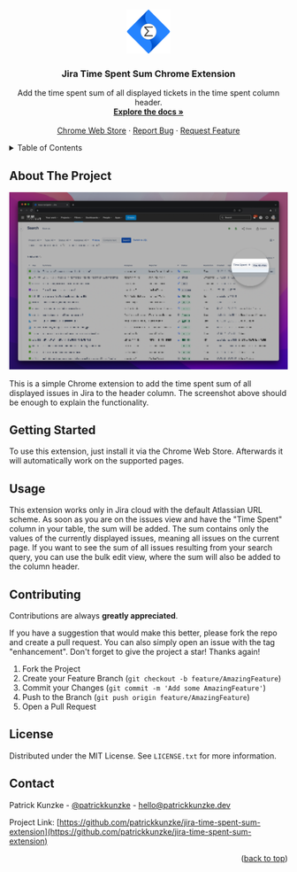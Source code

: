 <!-- Improved compatibility of back to top link: See: https://github.com/othneildrew/Best-README-Template/pull/73 -->
<a name="readme-top"></a>
<!--
    *** Thanks for checking out the Best-README-Template. If you have a suggestion
    *** that would make this better, please fork the repo and create a pull request
    *** or simply open an issue with the tag "enhancement".
    *** Don't forget to give the project a star!
    *** Thanks again! Now go create something AMAZING! :D
    -->

<!-- PROJECT LOGO -->
<br />
<div align="center">
    <a href="https://github.com/patrickkunzke/jira-time-spent-sum-extension">
        <img src="images/icon-128.png" alt="Logo" width="80" height="80">
        </a>

<h3 align="center">Jira Time Spent Sum Chrome Extension</h3>

<p align="center">
    Add the time spent sum of all displayed tickets in the time spent column header.
    <br />
    <a href="https://github.com/patrickkunzke/jira-time-spent-sum-extension"><strong>Explore the docs »</strong></a>
    <br />
    <br />
    <a href="https://github.com/patrickkunzke/jira-time-spent-sum-extension">Chrome Web Store</a>
    ·
    <a href="https://github.com/patrickkunzke/jira-time-spent-sum-extension/issues">Report Bug</a>
    ·
    <a href="https://github.com/patrickkunzke/jira-time-spent-sum-extension/issues">Request Feature</a>
    </p>
    </div>



<!-- TABLE OF CONTENTS -->
<details>
    <summary>Table of Contents</summary>
    <ol>
        <li><a href="#about-the-project">About The Project</a></li>
        <li><a href="#getting-started">Getting Started</a></li>
        <li><a href="#usage">Usage</a></li>
        <li><a href="#contributing">Contributing</a></li>
        <li><a href="#license">License</a></li>
        <li><a href="#contact">Contact</a></li>
    </ol>
</details>



<!-- ABOUT THE PROJECT -->
## About The Project

[![Product Name Screen Shot][product-screenshot]](https://github.com/patrickkunzke/jira-time-spent-sum-extension)

This is a simple Chrome extension to add the time spent sum of all displayed issues in Jira to the header column. The screenshot above should be enough to explain the functionality.

<!-- GETTING STARTED -->
## Getting Started

To use this extension, just install it via the Chrome Web Store. Afterwards it will automatically work on the supported pages.

<!-- USAGE EXAMPLES -->
## Usage

This extension works only in Jira cloud with the default Atlassian URL scheme. As soon as you are on the issues view and have the "Time Spent" column in your table, the sum will be added. The sum contains only the values of the currently displayed issues, meaning all issues on the current page. If you want to see the sum of all issues resulting from your search query, you can use the bulk edit view, where the sum will also be added to the column header.

<!-- CONTRIBUTING -->
## Contributing

Contributions are always **greatly appreciated**.

If you have a suggestion that would make this better, please fork the repo and create a pull request. You can also simply open an issue with the tag "enhancement".
Don't forget to give the project a star! Thanks again!

1. Fork the Project
2. Create your Feature Branch (`git checkout -b feature/AmazingFeature`)
3. Commit your Changes (`git commit -m 'Add some AmazingFeature'`)
4. Push to the Branch (`git push origin feature/AmazingFeature`)
5. Open a Pull Request

<!-- LICENSE -->
## License

Distributed under the MIT License. See `LICENSE.txt` for more information.

<!-- CONTACT -->
## Contact

Patrick Kunzke - [@patrickkunzke](https://twitter.com/patrickkunzke) - hello@patrickkunzke.dev

Project Link: [https://github.com/patrickkunzke/jira-time-spent-sum-extension](https://github.com/patrickkunzke/jira-time-spent-sum-extension)

<p align="right">(<a href="#readme-top">back to top</a>)</p>

<!-- MARKDOWN LINKS & IMAGES -->
<!-- https://www.markdownguide.org/basic-syntax/#reference-style-links -->
[product-screenshot]: images/screenshot.png
